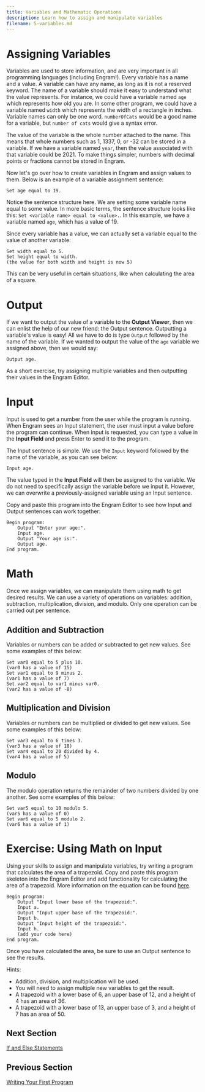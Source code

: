 ```yaml
---
title: Variables and Mathematic Operations
description: Learn how to assign and manipulate variables
filename: 5-variables.md
---
```


# Assigning Variables
Variables are used to store information, and are very important in all programming languages (including Engram!). Every variable has a name and a value. A variable can have any name, as long as it is not a reserved keyword. The name of a variable should make it easy to understand what the value represents. For instance, we could have a variable named `age` which represents how old you are. In some other program, we could have a variable named `width` which represents the width of a rectangle in inches. Variable names can only be one word. `numberOfCats` would be a good name for a variable, but `number of cats` would give a syntax error.

The value of the variable is the whole number attached to the name. This means that whole numbers such as 1, 1337, 0, or -32 can be stored in a variable. If we have a variable named `year`, then the value associated with that variable could be 2021. To make things simpler, numbers with decimal points or fractions cannot be stored in Engram.

Now let's go over how to create variables in Engram and assign values to them. Below is an example of a variable assignment sentence:
```
Set age equal to 19.
```
Notice the sentence structure here. We are setting some variable name equal to some value. In more basic terms, the sentence structure looks like this: `Set <variable name> equal to <value>.`. In this example, we have a variable named `age`, which has a value of 19.

Since every variable has a value, we can actually set a variable equal to the value of another variable:
```
Set width equal to 5.
Set height equal to width.
(the value for both width and height is now 5)
```
This can be very useful in certain situations, like when calculating the area of a square.

# Output
If we want to output the value of a variable to the **Output Viewer**, then we can enlist the help of our new friend: the Output sentence. Outputting a variable's value is easy! All we have to do is type `Output` followed by the name of the variable. If we wanted to output the value of the `age` variable we assigned above, then we would say:
```
Output age.
```
As a short exercise, try assigning multiple variables and then outputting their values in the Engram Editor.

# Input
Input is used to get a number from the user while the program is running. When Engram sees an Input statement, the user must input a value before the program can continue. When input is requested, you can type a value in the **Input Field** and press Enter to send it to the program.

The Input sentence is simple. We use the `Input` keyword followed by the name of the variable, as you can see below:
```
Input age.
```
The value typed in the **Input Field** will then be assigned to the variable. We do not need to specifically assign the variable before we input it. However, we can overwrite a previously-assigned variable using an Input sentence.

Copy and paste this program into the Engram Editor to see how Input and Output sentences can work together:
```
Begin program:
    Output "Enter your age:".
    Input age.
    Output "Your age is:".
    Output age.
End program.
```

# Math
Once we assign variables, we can manipulate them using math to get desired results. We can use a variety of operations on variables: addition, subtraction, multiplication, division, and modulo. Only one operation can be carried out per sentence.

## Addition and Subtraction
Variables or numbers can be added or subtracted to get new values. See some examples of this below:
```
Set var0 equal to 5 plus 10.
(var0 has a value of 15)
Set var1 equal to 9 minus 2.
(var1 has a value of 7)
Set var2 equal to var1 minus var0.
(var2 has a value of -8)
```

## Multiplication and Division
Variables or numbers can be multiplied or divided to get new values. See some examples of this below:
```
Set var3 equal to 6 times 3.
(var3 has a value of 18)
Set var4 equal to 20 divided by 4.
(var4 has a value of 5)
```

## Modulo
The modulo operation returns the remainder of two numbers divided by one another. See some examples of this below:
```
Set var5 equal to 10 modulo 5.
(var5 has a value of 0)
Set var6 equal to 5 modulo 2.
(var6 has a value of 1)
```

# Exercise: Using Math on Input
Using your skills to assign and manipulate variables, try writing a program that calculates the area of a trapezoid. Copy and paste this program skeleton into the Engram Editor and add functionality for calculating the area of a trapezoid. More information on the equation can be found [here](https://www.khanacademy.org/math/geometry-home/geometry-area-perimeter/geometry-area-trap-composite/v/area-of-a-trapezoid-1).
```
Begin program:
    Output "Input lower base of the trapezoid:".
    Input a.
    Output "Input upper base of the trapezoid:".
    Input b.
    Output "Input height of the trapezoid:".
    Input h.
    (add your code here)
End program.
```
Once you have calculated the area, be sure to use an Output sentence to see the results.

Hints:
- Addition, division, and multiplication will be used.
- You will need to assign multiple new variables to get the result.
- A trapezoid with a lower base of 6, an upper base of 12, and a height of 4 has an area of 36.
- A trapezoid with a lower base of 13, an upper base of 3, and a height of 7 has an area of 50.

## Next Section
[If and Else Statements](6-ifelse.md)

## Previous Section
[Writing Your First Program](4-helloworld.md)
